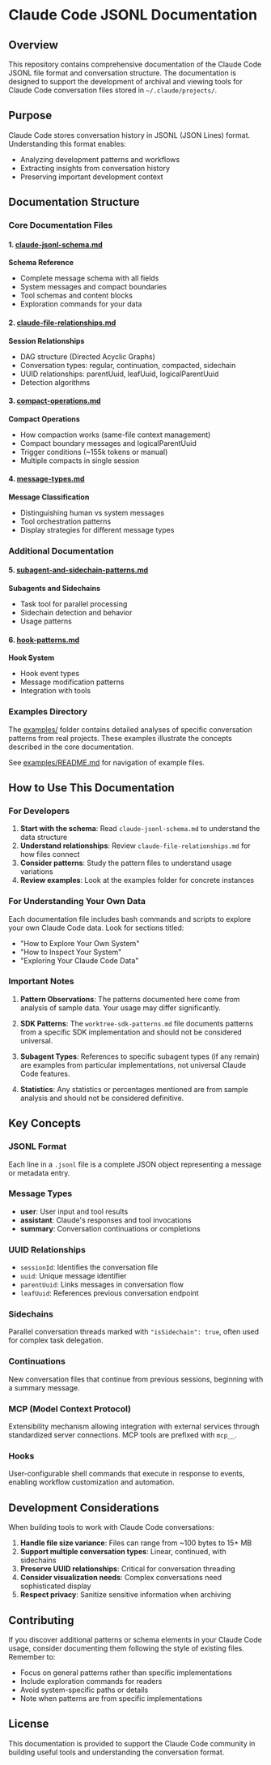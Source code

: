 # Claude Code JSONL Documentation

## Overview

This repository contains comprehensive documentation of the Claude Code JSONL file format and conversation structure. The documentation is designed to support the development of archival and viewing tools for Claude Code conversation files stored in `~/.claude/projects/`.

## Purpose

Claude Code stores conversation history in JSONL (JSON Lines) format. Understanding this format enables:
- Analyzing development patterns and workflows
- Extracting insights from conversation history
- Preserving important development context

## Documentation Structure

### Core Documentation Files

#### 1. [claude-jsonl-schema.md](claude-jsonl-schema.md)
**Schema Reference**
- Complete message schema with all fields
- System messages and compact boundaries
- Tool schemas and content blocks
- Exploration commands for your data

#### 2. [claude-file-relationships.md](claude-file-relationships.md)
**Session Relationships**
- DAG structure (Directed Acyclic Graphs)
- Conversation types: regular, continuation, compacted, sidechain
- UUID relationships: parentUuid, leafUuid, logicalParentUuid
- Detection algorithms

#### 3. [compact-operations.md](compact-operations.md)
**Compact Operations**
- How compaction works (same-file context management)
- Compact boundary messages and logicalParentUuid
- Trigger conditions (~155k tokens or manual)
- Multiple compacts in single session

#### 4. [message-types.md](message-types.md)
**Message Classification**
- Distinguishing human vs system messages
- Tool orchestration patterns
- Display strategies for different message types

### Additional Documentation

#### 5. [subagent-and-sidechain-patterns.md](subagent-and-sidechain-patterns.md)
**Subagents and Sidechains**
- Task tool for parallel processing
- Sidechain detection and behavior
- Usage patterns

#### 6. [hook-patterns.md](hook-patterns.md)
**Hook System**
- Hook event types
- Message modification patterns
- Integration with tools

### Examples Directory

The [examples/](examples/) folder contains detailed analyses of specific conversation patterns from real projects. These examples illustrate the concepts described in the core documentation.

See [examples/README.md](examples/README.md) for navigation of example files.

## How to Use This Documentation

### For Developers

1. **Start with the schema**: Read `claude-jsonl-schema.md` to understand the data structure
2. **Understand relationships**: Review `claude-file-relationships.md` for how files connect
3. **Consider patterns**: Study the pattern files to understand usage variations
4. **Review examples**: Look at the examples folder for concrete instances

### For Understanding Your Own Data

Each documentation file includes bash commands and scripts to explore your own Claude Code data. Look for sections titled:
- "How to Explore Your Own System"
- "How to Inspect Your System"
- "Exploring Your Claude Code Data"

### Important Notes

1. **Pattern Observations**: The patterns documented here come from analysis of sample data. Your usage may differ significantly.

2. **SDK Patterns**: The `worktree-sdk-patterns.md` file documents patterns from a specific SDK implementation and should not be considered universal.

3. **Subagent Types**: References to specific subagent types (if any remain) are examples from particular implementations, not universal Claude Code features.

4. **Statistics**: Any statistics or percentages mentioned are from sample analysis and should not be considered definitive.

## Key Concepts

### JSONL Format
Each line in a `.jsonl` file is a complete JSON object representing a message or metadata entry.

### Message Types
- **user**: User input and tool results
- **assistant**: Claude's responses and tool invocations
- **summary**: Conversation continuations or completions

### UUID Relationships
- `sessionId`: Identifies the conversation file
- `uuid`: Unique message identifier
- `parentUuid`: Links messages in conversation flow
- `leafUuid`: References previous conversation endpoint

### Sidechains
Parallel conversation threads marked with `"isSidechain": true`, often used for complex task delegation.

### Continuations
New conversation files that continue from previous sessions, beginning with a summary message.

### MCP (Model Context Protocol)
Extensibility mechanism allowing integration with external services through standardized server connections. MCP tools are prefixed with `mcp__`.

### Hooks
User-configurable shell commands that execute in response to events, enabling workflow customization and automation.

## Development Considerations

When building tools to work with Claude Code conversations:

1. **Handle file size variance**: Files can range from ~100 bytes to 15+ MB
2. **Support multiple conversation types**: Linear, continued, with sidechains
3. **Preserve UUID relationships**: Critical for conversation threading
4. **Consider visualization needs**: Complex conversations need sophisticated display
5. **Respect privacy**: Sanitize sensitive information when archiving

## Contributing

If you discover additional patterns or schema elements in your Claude Code usage, consider documenting them following the style of existing files. Remember to:
- Focus on general patterns rather than specific implementations
- Include exploration commands for readers
- Avoid system-specific paths or details
- Note when patterns are from specific implementations

## License

This documentation is provided to support the Claude Code community in building useful tools and understanding the conversation format.